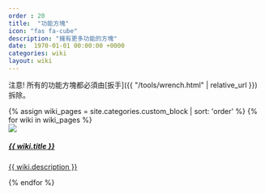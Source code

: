 ```yaml
---
order : 20
title:  "功能方塊"
icon: "fas fa-cube"
description: "擁有更多功能的方塊"
date:  1970-01-01 00:00:00 +0000
categories: wiki
layout: wiki
---
```


注意! 所有的功能方塊都必須由[扳手]({{ "/tools/wrench.html" | relative_url }})拆除。

<div class="container">
    <div class="wikiPages">
        <div class="row">
            {% assign wiki_pages = site.categories.custom_block | sort: 'order' %}
            {% for wiki in wiki_pages %}
            <div class="col-sm-3">
                <a href="{{ wiki.url | relative_url }}" class="wiki-a">
                    <div class="card text-center wiki-item">
                        <img class="card-img-top" src="{{ "/assets/img/wiki/custom_block_icons/" | relative_url  }}{{ wiki.icon }}">
                        <div class="card-body">
                            <h5 class="card-title no-shadow">{{ wiki.title }}</h5>
                            <p class="card-text no-shadow">{{ wiki.description }}</p>
                        </div>
                    </div>
                </a>
            </div>
            {% endfor %}
        </div>
    </div>
</div>